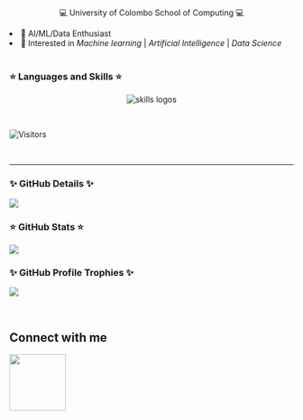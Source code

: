 <!--[251549114-4f00f6c8-1b95-40b1-8d83-2ddde17365d4](https://github.com/kavishka-sulakshana/kavishka-sulakshana/assets/73744585/e48527f1-7944-4816-89a3-24af8752fd91)-->


<p align='center'>💻 University of Colombo School of Computing 💻<br></p>
<div>
  <li> 📡 AI/ML/Data Enthusiast </li>
  <li> 🔦 Interested in <i>Machine learning</i> | <i>Artificial Intelligence</i> | <i>Data Science</i> </li>
</div>

<br>

### ⭐ Languages and Skills ⭐
<p align="center"> 
<img src="https://skillicons.dev/icons?i=tensorflow,pytorch,opencv,r,octave,c,cpp,py,js,html,php,keras,scikit-learn,numpy,pandas,opencv,plotly,d3,jupyter,scala,matlab,react,spring,css,tailwind,threejs,vscode,mongodb,mysql,postgresql,docker,github,gitlab,azure,figma" alt="skills logos" /> <br>
</p>

<br>

![Visitors](https://api.visitorbadge.io/api/visitors?path=https%3A%2F%2Fgithub.com%2Fkavishka-sulakshana&countColor=%23d9e3f0&theme=transparent&style=flat-square)

<br>
<hr>

### ✨ GitHub Details ✨

![](http://github-profile-summary-cards.vercel.app/api/cards/profile-details?username=Ravix-Wiz&theme=transparent)
<br>

### ⭐ GitHub Stats ⭐
  
![](http://github-profile-summary-cards.vercel.app/api/cards/stats?username=Ravix-Wiz&theme=transparent)

### ✨ GitHub Profile Trophies ✨

![](https://github-profile-trophy.vercel.app/?username=Ravix-Wiz&column=6)

<br>
<h2>Connect with me </h2>

<a href="https://www.linkedin.com/in/kavishka-sulakshana-12b571206?lipi=urn%3Ali%3Apage%3Ad_flagship3_profile_view_base_contact_details%3BRRgKBTGfRYOEKMRXhzPIoQ%3D%3D" target="_blank">
<img src="https://content.linkedin.com/content/dam/brand/site/img/logo/new-2019-logo.png" width="100px"/></a>
&nbsp;&nbsp;&nbsp;&nbsp;&nbsp;


